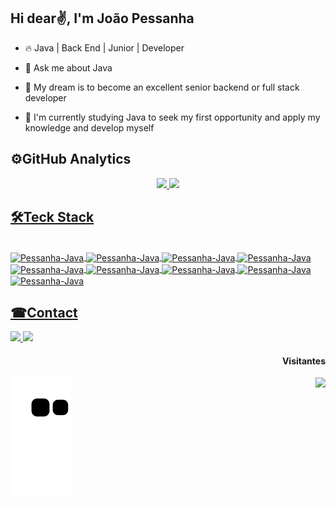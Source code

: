 ## Hi dear✌, I'm João Pessanha
* 🔥 Java | Back End | Junior | Developer

* 💬 Ask me about Java

* 🤞 My dream is to become an excellent senior backend or full stack developer

* 📐 I'm currently studying Java to seek my first opportunity and apply my knowledge and develop myself

## ⚙GitHub Analytics
<div align="center">
  <a href="https://github.com/Pessanha23">
  <img height="160em" src="https://github-readme-stats.vercel.app/api?username=Pessanha23&show_icons=true&theme=merko"/>
  <img height="160em" src="https://github-readme-stats.vercel.app/api/top-langs/?username=Pessanha23&layout=compact&langs_count=7&theme=merko"/>
</div>
  
## 🛠Teck Stack
<div style="display: inline_block"><br>
  <img align="center" alt="Pessanha-Java" height="50" width="60"
src="https://cdn.jsdelivr.net/gh/devicons/devicon/icons/java/java-original.svg" />
  <img align="center" alt="Pessanha-Java" height="50" width="60"
src="https://cdn.jsdelivr.net/gh/devicons/devicon/icons/git/git-original.svg" />
  <img align="center" alt="Pessanha-Java" height="50" width="60"
src="https://cdn.jsdelivr.net/gh/devicons/devicon/icons/intellij/intellij-plain.svg" />
  <img align="center" alt="Pessanha-Java" height="50" width="60"
src="https://cdn.jsdelivr.net/gh/devicons/devicon/icons/spring/spring-original-wordmark.svg" />
   <img align="center" alt="Pessanha-Java" height="50" width="60"
src="https://cdn.jsdelivr.net/gh/devicons/devicon/icons/postgresql/postgresql-original-wordmark.svg" />
   <img align="center" alt="Pessanha-Java" height="50" width="60"
src="https://img.mandic.com.br/blog/2015/01/homepage-docker-logo.png" />
       <img align="center" alt="Pessanha-Java" height="50" width="60"
src="https://miro.medium.com/v2/resize:fit:440/1*J3G3akaMpUOLegw0p0qthA.png" />
  <img align="center" alt="Pessanha-Java" height="50" width="60"
src="https://www.codingeek.com/wp-content/uploads/2020/12/Junit5.jpeg" />
   <img align="center" alt="Pessanha-Java" height="50" width="60"
src="https://springorama.files.wordpress.com/2018/04/spring-integration.png?w=650" />

    
</div> 
  
   ##
## ☎Contact
</div> 
<a href="https://www.linkedin.com/in/jo%C3%A3o-pessanha-a38b78b3" target="_blank"><img src="https://img.shields.io/badge/-LinkedIn-%230077B5?style=for-the-badge&logo=linkedin&logoColor=white" target="_blank">
<a href = "mailto:joaoricardopagano@gmail.com"><img src="https://img.shields.io/badge/-Gmail-%23333?style=for-the-badge&logo=gmail&logoColor=white" target="_blank"></a>
<div>  
  <h4 align="right"> Visitantes </h4>
  <img align="right" src="https://profile-counter.glitch.me/Pessanha23/count.svg">
</div>   


![Snake animation](https://github.com/Pessanha23/Pessanha23/blob/output/github-contribution-grid-snake.svg)
 
</div> 
 
